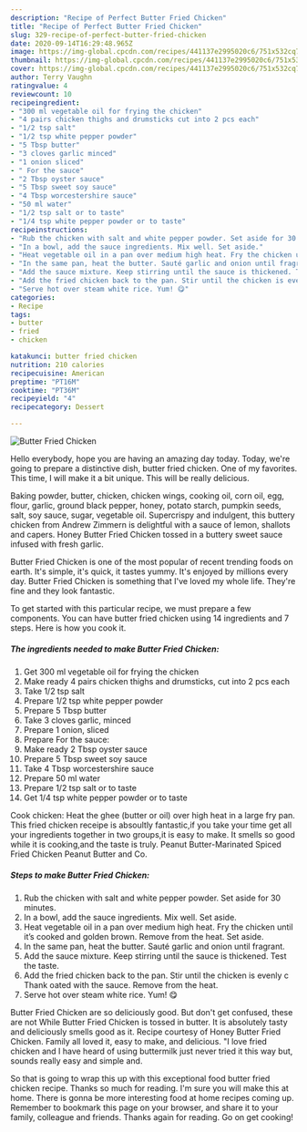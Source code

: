 ```yaml
---
description: "Recipe of Perfect Butter Fried Chicken"
title: "Recipe of Perfect Butter Fried Chicken"
slug: 329-recipe-of-perfect-butter-fried-chicken
date: 2020-09-14T16:29:48.965Z
image: https://img-global.cpcdn.com/recipes/441137e2995020c6/751x532cq70/butter-fried-chicken-recipe-main-photo.jpg
thumbnail: https://img-global.cpcdn.com/recipes/441137e2995020c6/751x532cq70/butter-fried-chicken-recipe-main-photo.jpg
cover: https://img-global.cpcdn.com/recipes/441137e2995020c6/751x532cq70/butter-fried-chicken-recipe-main-photo.jpg
author: Terry Vaughn
ratingvalue: 4
reviewcount: 10
recipeingredient:
- "300 ml vegetable oil for frying the chicken"
- "4 pairs chicken thighs and drumsticks cut into 2 pcs each"
- "1/2 tsp salt"
- "1/2 tsp white pepper powder"
- "5 Tbsp butter"
- "3 cloves garlic minced"
- "1 onion sliced"
- " For the sauce"
- "2 Tbsp oyster sauce"
- "5 Tbsp sweet soy sauce"
- "4 Tbsp worcestershire sauce"
- "50 ml water"
- "1/2 tsp salt or to taste"
- "1/4 tsp white pepper powder or to taste"
recipeinstructions:
- "Rub the chicken with salt and white pepper powder. Set aside for 30 minutes."
- "In a bowl, add the sauce ingredients. Mix well. Set aside."
- "Heat vegetable oil in a pan over medium high heat. Fry the chicken until it’s cooked and golden brown. Remove from the heat. Set aside."
- "In the same pan, heat the butter. Sauté garlic and onion until fragrant."
- "Add the sauce mixture. Keep stirring until the sauce is thickened. Test the taste."
- "Add the fried chicken back to the pan. Stir until the chicken is evenly c Thank oated with the sauce. Remove from the heat."
- "Serve hot over steam white rice. Yum! 😋"
categories:
- Recipe
tags:
- butter
- fried
- chicken

katakunci: butter fried chicken 
nutrition: 210 calories
recipecuisine: American
preptime: "PT16M"
cooktime: "PT36M"
recipeyield: "4"
recipecategory: Dessert

---
```



![Butter Fried Chicken](https://img-global.cpcdn.com/recipes/441137e2995020c6/751x532cq70/butter-fried-chicken-recipe-main-photo.jpg)

Hello everybody, hope you are having an amazing day today. Today, we're going to prepare a distinctive dish, butter fried chicken. One of my favorites. This time, I will make it a bit unique. This will be really delicious.

Baking powder, butter, chicken, chicken wings, cooking oil, corn oil, egg, flour, garlic, ground black pepper, honey, potato starch, pumpkin seeds, salt, soy sauce, sugar, vegetable oil. Supercrispy and indulgent, this buttery chicken from Andrew Zimmern is delightful with a sauce of lemon, shallots and capers. Honey Butter Fried Chicken tossed in a buttery sweet sauce infused with fresh garlic.

Butter Fried Chicken is one of the most popular of recent trending foods on earth. It's simple, it's quick, it tastes yummy. It's enjoyed by millions every day. Butter Fried Chicken is something that I've loved my whole life. They're fine and they look fantastic.


To get started with this particular recipe, we must prepare a few components. You can have butter fried chicken using 14 ingredients and 7 steps. Here is how you cook it.

<!--inarticleads1-->

##### The ingredients needed to make Butter Fried Chicken:

1. Get 300 ml vegetable oil for frying the chicken
1. Make ready 4 pairs chicken thighs and drumsticks, cut into 2 pcs each
1. Take 1/2 tsp salt
1. Prepare 1/2 tsp white pepper powder
1. Prepare 5 Tbsp butter
1. Take 3 cloves garlic, minced
1. Prepare 1 onion, sliced
1. Prepare  For the sauce:
1. Make ready 2 Tbsp oyster sauce
1. Prepare 5 Tbsp sweet soy sauce
1. Take 4 Tbsp worcestershire sauce
1. Prepare 50 ml water
1. Prepare 1/2 tsp salt or to taste
1. Get 1/4 tsp white pepper powder or to taste


Cook chicken: Heat the ghee (butter or oil) over high heat in a large fry pan. This fried chicken receipe is absoultly fantastic,if you take your time get all your ingredients together in two groups,it is easy to make. It smells so good while it is cooking,and the taste is truly. Peanut Butter-Marinated Spiced Fried Chicken Peanut Butter and Co. 

<!--inarticleads2-->

##### Steps to make Butter Fried Chicken:

1. Rub the chicken with salt and white pepper powder. Set aside for 30 minutes.
1. In a bowl, add the sauce ingredients. Mix well. Set aside.
1. Heat vegetable oil in a pan over medium high heat. Fry the chicken until it’s cooked and golden brown. Remove from the heat. Set aside.
1. In the same pan, heat the butter. Sauté garlic and onion until fragrant.
1. Add the sauce mixture. Keep stirring until the sauce is thickened. Test the taste.
1. Add the fried chicken back to the pan. Stir until the chicken is evenly c Thank oated with the sauce. Remove from the heat.
1. Serve hot over steam white rice. Yum! 😋


Butter Fried Chicken are so deliciously good. But don&#39;t get confused, these are not While Butter Fried Chicken is tossed in butter. It is absolutely tasty and deliciously smells good as it. Recipe courtesy of Honey Butter Fried Chicken. Family all loved it, easy to make, and delicious. &#34;I love fried chicken and I have heard of using buttermilk just never tried it this way but, sounds really easy and simple and. 

So that is going to wrap this up with this exceptional food butter fried chicken recipe. Thanks so much for reading. I'm sure you will make this at home. There is gonna be more interesting food at home recipes coming up. Remember to bookmark this page on your browser, and share it to your family, colleague and friends. Thanks again for reading. Go on get cooking!

